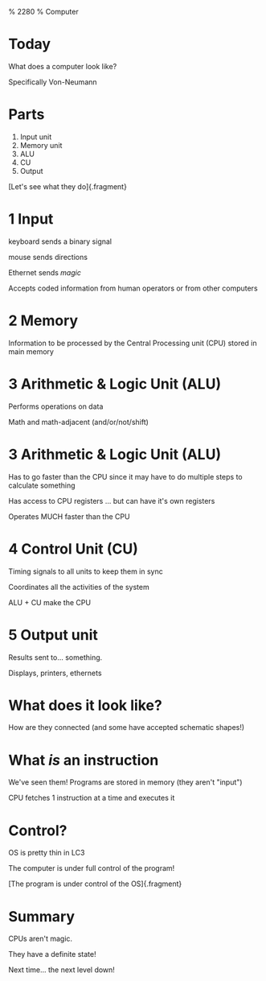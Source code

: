 % 2280
% Computer

# Today

What does a computer look like?

Specifically Von-Neumann

# Parts

1. Input unit
2. Memory unit
3. ALU
4. CU
5. Output

[Let's see what they do]{.fragment}

# 1 Input

<aside  class="notes">
keyboard sends a binary signal

mouse sends directions

Ethernet sends *magic*
</aside>

Accepts coded information from  human operators
or from other computers

# 2 Memory

Information to be processed by the Central Processing unit (CPU)
stored in main memory

# 3 Arithmetic & Logic Unit (ALU)

Performs operations on data

Math and math-adjacent (and/or/not/shift)

# 3 Arithmetic & Logic Unit (ALU)

<aside  class="notes">
Has to go faster than the CPU since it may have to do multiple steps
to calculate something
</aside>

Has access to CPU registers ... but can have it's own registers

Operates MUCH faster than the CPU 

# 4 Control Unit (CU)

<aside  class="notes">
Timing signals to all units to keep them in sync
</aside>

Coordinates all the activities of the system

ALU + CU make the CPU

# 5 Output unit

Results sent to... something.

Displays, printers, ethernets

# What does it look like?

How are they connected (and some have accepted schematic shapes!)

# What *is* an instruction

We've seen them! Programs are stored in memory (they aren't "input")

CPU fetches 1 instruction at a time and executes it

# Control?

<aside  class="notes">
OS is pretty thin in LC3
</aside>

The computer is under full control of the program!

[The program is under control of the OS]{.fragment}

# Summary

CPUs aren't magic.

They have a definite state!

Next time... the next level down!